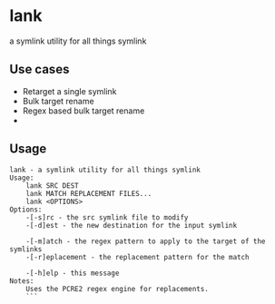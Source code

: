 # lank
a symlink utility for all things symlink

## Use cases
 - Retarget a single symlink
 - Bulk target rename
 - Regex based bulk target rename
 -
## Usage

```
lank - a symlink utility for all things symlink
Usage:
    lank SRC DEST
    lank MATCH REPLACEMENT FILES...
    lank <OPTIONS>
Options:
    -[-s]rc - the src symlink file to modify
    -[-d]est - the new destination for the input symlink

    -[-m]atch - the regex pattern to apply to the target of the symlinks
    -[-r]eplacement - the replacement pattern for the match

    -[-h]elp - this message
Notes:
    Uses the PCRE2 regex engine for replacements.
    ```

